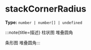 # stackCornerRadius

**Type:** `number | number[] | undefined`

:::note{title=描述}
柱状图 堆叠圆角



条形图 堆叠圆角:::

